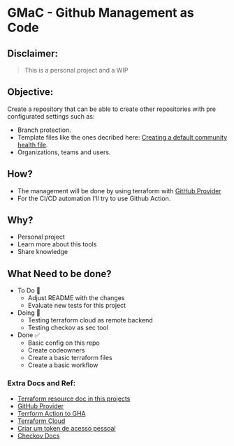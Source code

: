 # GMaC - Github Management as Code

## Disclaimer:

> This is a personal project and a WIP

## Objective:

Create a repository that can be able to create other repositories with pre configurated settings such as:
- Branch protection.
- Template files like the ones decribed here: [Creating a default community health file](https://docs.github.com/en/communities/setting-up-your-project-for-healthy-contributions/creating-a-default-community-health-file).
- Organizations, teams and users.

## How?

- The management will be done by using terraform with [GitHub Provider](https://registry.terraform.io/providers/integrations/github/latest/docs)
- For the CI/CD automation I'll try to use Github Action.

## Why?

- Personal project
- Learn more about this tools
- Share knowledge

## What Need to be done?

- To Do :triangular_flag_on_post:
    - Adjust README with the changes
    - Evaluate new tests for this project
- Doing :running:
    - Testing terraform cloud as remote backend
    - Testing checkov as sec tool
- Done :white_check_mark:
    - Basic config on this repo
    - Create codeowners
    - Create a basic terraform files
    - Create a basic workflow

### Extra Docs and Ref:
- [Terraform resource doc in this projects](terraform/docs/TERRAFORM-DOCS.md) 
- [GitHub Provider](https://registry.terraform.io/providers/integrations/github/latest/docs)
- [Terrform Action to GHA](https://github.com/hashicorp/setup-terraform)
- [Terraform Cloud](https://cloud.hashicorp.com/products/terraform)
- [Criar um token de acesso pessoal](https://docs.github.com/en/authentication/keeping-your-account-and-data-secure/creating-a-personal-access-token)
- [Checkov Docs](https://www.checkov.io/1.Welcome/Quick%20Start.html)
